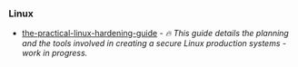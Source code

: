 ### Linux

- [the-practical-linux-hardening-guide](https://github.com/trimstray/the-practical-linux-hardening-guide/) - _🔥 This guide details the planning and the tools involved in creating a secure Linux production systems - work in progress._
